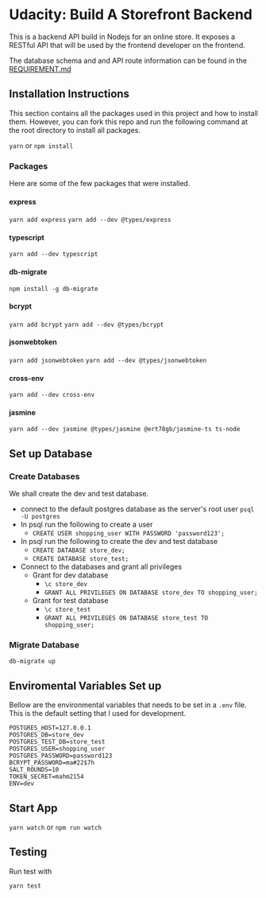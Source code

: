 # Udacity: Build A Storefront Backend

This is a backend API build in Nodejs for an online store. It exposes a RESTful API that will be used by the frontend developer on the frontend.

The database schema and and API route information can be found in the [REQUIREMENT.md](REQUIREMENTS.md)

## Installation Instructions

This section contains all the packages used in this project and how to install them. However, you can fork this repo and run the following command at the root directory to install all packages.

`yarn` or `npm install`

### Packages

Here are some of the few packages that were installed.

#### express

`yarn add express`
`yarn add --dev @types/express`

#### typescript

`yarn add --dev typescript`

#### db-migrate

`npm install -g db-migrate`

#### bcrypt

`yarn add bcrypt`
`yarn add --dev @types/bcrypt`

#### jsonwebtoken

`yarn add jsonwebtoken`
`yarn add --dev @types/jsonwebtoken`

#### cross-env

`yarn add --dev cross-env`

#### jasmine

`yarn add --dev jasmine @types/jasmine @ert78gb/jasmine-ts ts-node`

## Set up Database

### Create Databases

We shall create the dev and test database.

-   connect to the default postgres database as the server's root user `psql -U postgres`
-   In psql run the following to create a user
    -   `CREATE USER shopping_user WITH PASSWORD 'password123';`
-   In psql run the following to create the dev and test database
    -   `CREATE DATABASE store_dev;`
    -   `CREATE DATABASE store_test;`
-   Connect to the databases and grant all privileges
    -   Grant for dev database
        -   `\c store_dev`
        -   `GRANT ALL PRIVILEGES ON DATABASE store_dev TO shopping_user;`
    -   Grant for test database
        -   `\c store_test`
        -   `GRANT ALL PRIVILEGES ON DATABASE store_test TO shopping_user;`

### Migrate Database

`db-migrate up`

## Enviromental Variables Set up

Bellow are the environmental variables that needs to be set in a `.env` file. This is the default setting that I used for development.

```
POSTGRES_HOST=127.0.0.1
POSTGRES_DB=store_dev
POSTGRES_TEST_DB=store_test
POSTGRES_USER=shopping_user
POSTGRES_PASSWORD=password123
BCRYPT_PASSWORD=ma#22$7h
SALT_ROUNDS=10
TOKEN_SECRET=mahm2154
ENV=dev
```

## Start App

`yarn watch` or `npm run watch`

## Testing

Run test with

`yarn test`
